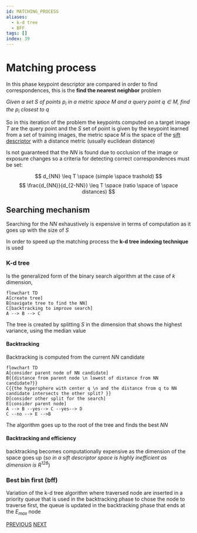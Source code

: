 ```yaml
---
id: MATCHING_PROCESS
aliases:
  - k-d tree
  - BFF
tags: []
index: 39
---
```


# Matching process

In this phase keypoint descriptor are compared in order to find correspondences, this is the **find the nearest neighbor** problem

*Given a set $S$ of points $p_i$ in a metric space $M$ and a query point $q \in M$, find the $p_i$ closest to $q$*

So in this iteration of the problem the keypoints  computed on a target image $T$ are the query point and the $S$ set of point is given by the keypoint learned from a set of training images, the metric space $M$ is the space of the [sift descriptor](pages/computer_vision/local_features/sift_descriptor.md) with a distance metric (usually euclidean distance)

Is not guaranteed that the $NN$ is found due to occlusion of the image or exposure changes so a criteria for detecting correct correspondences must be set:

$$
 d_{NN} \leq T \space (simple \space trashold)
$$
$$
 \frac{d_{NN}}{d_{2-NN}} \leq T \space (ratio \space of \space distances)
$$

## Searching mechanism

Searching for the $NN$ exhaustively is expensive in terms of computation as it goes up with the size of $S$

In order to speed up the matching process the **k-d tree indexing technique** is used

### K-d tree

Is the generalized form of the binary search algorithm at the case of $k$ dimension,

```mermaid
flowchart TD
A[create tree]
B[navigate tree to find the NN]
C[backtracking to improve search]
A --> B --> C
```

The tree is created by splitting $S$ in the dimension that shows the highest variance, using the median value

#### Backtracking

Backtracking is computed from the current $NN$ candidate

```mermaid
flowchart TD
A[consider parent node of NN candidate]
B{{distance from parent node \n lowest of distance from NN candidate?}}
C{{the hypersphere with center q \n and the distance from q to NN candidate intersects the other split? }}
D[consider other split for the search]
E[consider parent node]
A --> B --yes--> C --yes--> D
C --no --> E -->B
```

The algorithm goes up to the root of the tree and finds the best $NN$

#### Backtracking and efficiency

backtracking becomes computationally expensive as the dimension of the space goes up (*so in a sift descriptor space is highly inefficient as dimension is $R^{128}$*)

### Best bin first (bff)

Variation of the k-d tree algorithm where traversed node are inserted in a priority queue that is used in the backtracking phase to chose the node to traverse first, the queue is updated in the backtracking phase that ends at the $E_{max}$ node

[PREVIOUS](pages/computer_vision/local_features/sift_descriptor.md) [NEXT](pages/computer_vision/object_detection/instance_level_object_detection.md)
